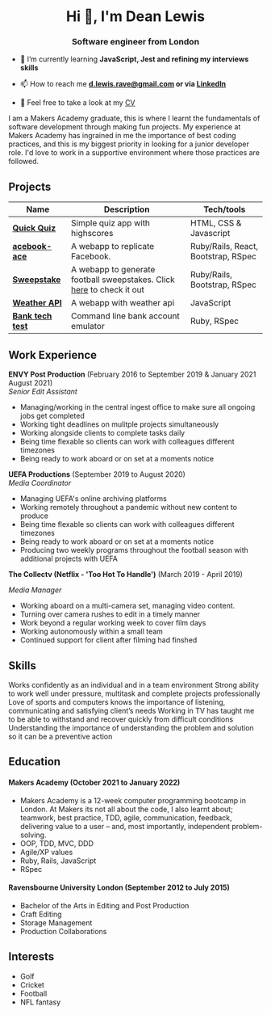 <h1 align="center">Hi 👋, I'm Dean Lewis</h1>
<h3 align="center">Software engineer from London</h3>

- 🌱 I’m currently learning **JavaScript, Jest and refining my interviews skills**

- 📫 How to reach me **d.lewis.rave@gmail.com or via [LinkedIn](https://www.linkedin.com/in/deanalewis/)**

- 💬 Feel free to take a look at my [CV](https://www.linkedin.com/in/deanalewis/details/featured/)

I am a Makers Academy graduate, this is where I learnt the fundamentals of software development through making fun projects. My experience at Makers Academy has ingrained in me the importance of best coding practices, and this is my biggest priority in looking for a junior developer role. I'd love to work in a supportive environment where those practices are followed.

## Projects

| Name | Description | Tech/tools |
| ---- | ----------- | ---------- |
| **[Quick Quiz](https://github.com/doinyne/quiz_app)** | Simple quiz app with highscores | HTML, CSS & Javascript |
| **[acebook-ace](https://github.com/doinyne/acebook-ace)** | A webapp to replicate Facebook. | Ruby/Rails, React, Bootstrap, RSpec |
| **[Sweepstake](https://github.com/doinyne/sweepstake)** | A webapp to generate football sweepstakes. Click [here](https://aqueous-cliffs-99174.herokuapp.com/) to check it out | Ruby/Rails, Bootstrap, RSpec |
| **[Weather API](https://github.com/doinyne/weather)** | A webapp with weather api | JavaScript |
| **[Bank tech test](https://github.com/doinyne/bank_tech_test)** | Command line bank account emulator | Ruby, RSpec |

## Work Experience

**ENVY Post Production** (February 2016 to September 2019 & January 2021 August 2021)  
_Senior Edit Assistant_

- Managing/working in the central ingest office to make sure all ongoing jobs get completed
- Working tight deadlines on mulitple projects simultaneously
- Working alongside clients to complete tasks daily
- Being time flexable so clients can work with colleagues different timezones
- Being ready to work aboard or on set at a moments notice

**UEFA Productions** (September 2019 to August 2020)  
_Media Coordinator_

- Managing UEFA's online archiving platforms
- Working remotely throughout a pandemic without new content to produce
- Being time flexable so clients can work with colleagues different timezones
- Being ready to work aboard or on set at a moments notice
- Producing two weekly programs throughout the football season with additional projects with UEFA

**The Collectv (Netflix - 'Too Hot To Handle')** (March 2019 - April 2019)

_Media Manager_

- Working aboard on a multi-camera set, managing video content.
- Turning over camera rushes to edit in a timely manner
- Work beyond a regular working week to cover film days
- Working autonomously within a small team
- Continued support for client after filming had finshed 

## Skills

Works confidently as an individual and in a team environment
Strong ability to work well under pressure, multitask and complete projects professionally
Love of sports and computers
knows the importance of listening, communicating and satisfying client’s needs
Working in TV has taught me to be able to withstand and recover quickly from difficult conditions
Understanding the importance of understanding the problem and solution so it can be a preventive action

## Education

#### Makers Academy (October 2021 to January 2022)
- Makers Academy is a 12-week computer programming bootcamp in London. At Makers its not all about the code, I also learnt about; teamwork, best practice, TDD, agile, communication, feedback, delivering value to a user – and, most importantly, independent problem-solving. 
- OOP, TDD, MVC, DDD
- Agile/XP values
- Ruby, Rails, JavaScript
- RSpec

#### Ravensbourne University London (September 2012 to July 2015)

- Bachelor of the Arts in Editing and Post Production
- Craft Editing 
- Storage Management 
- Production Collaborations

## Interests

- Golf
- Cricket
- Football
- NFL fantasy
